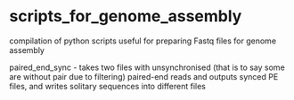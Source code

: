 scripts_for_genome_assembly
===========================

compilation of python scripts useful for preparing Fastq files for genome assembly

paired_end_sync - takes two files with unsynchronised (that is to say some are without pair due to filtering) 
paired-end reads and outputs synced PE files, and writes solitary sequences into different files
